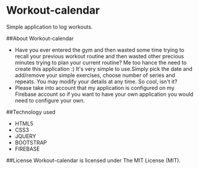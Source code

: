 # Workout-calendar
Simple application to log workouts.

##About Workout-calendar
* Have you ever entered the gym and then wasted some time trying to recall your previous workout routine and then wasted other precious minutes trying to plan your current routine? Me too hance the need to create this application :)
It's very simple to use.Simply pick the date and add/remove your simple exercises, choose number of series and repeats.
You may modify your details at any time. So cool, isn't it?
* Please take into account that my application is configured on my Firebase account so if you want to have your own application you would need to configure your own.

##Technology used
* HTML5
* CSS3
* JQUERY
* BOOTSTRAP
* FIREBASE

##License
Workout-calendar is licensed under The MIT License (MIT).

